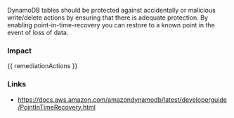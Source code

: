 
DynamoDB tables should be protected against accidentally or malicious write/delete actions by ensuring that there is adequate protection.
By enabling point-in-time-recovery you can restore to a known point in the event of loss of data.


### Impact
<!-- Add Impact here -->

<!-- DO NOT CHANGE -->
{{ remediationActions }}

### Links
- https://docs.aws.amazon.com/amazondynamodb/latest/developerguide/PointInTimeRecovery.html


